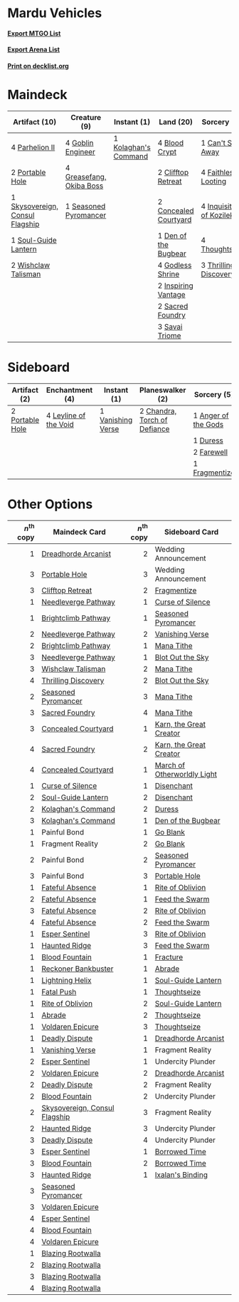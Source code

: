 # Mardu Vehicles

#### [Export MTGO List](../collection/Mardu%20Vehicles/Mardu%20Vehicles.txt)
#### [Export Arena List](../collection/Mardu%20Vehicles/Mardu%20Vehicles_arena.txt)
#### [Print on decklist.org](http://decklist.org/?deckmain=4%09Blightstep%20Pathway%0A4%09Blood%20Crypt%0A1%09Can't%20Stay%20Away%0A2%09Clifftop%20Retreat%0A2%09Concealed%20Courtyard%0A1%09Den%20of%20the%20Bugbear%0A4%09Faithless%20Looting%0A4%09Goblin%20Engineer%0A4%09Godless%20Shrine%0A4%09Greasefang,%20Okiba%20Boss%0A4%09Inquisition%20of%20Kozilek%0A2%09Inspiring%20Vantage%0A1%09Kolaghan's%20Command%0A4%09Parhelion%20II%0A2%09Portable%20Hole%0A2%09Sacred%20Foundry%0A3%09Savai%20Triome%0A1%09Seasoned%20Pyromancer%0A1%09Skysovereign,%20Consul%20Flagship%0A1%09Soul-Guide%20Lantern%0A4%09Thoughtseize%0A3%09Thrilling%20Discovery%0A2%09Wishclaw%20Talisman&deckside=1%09Anger%20of%20the%20Gods%0A2%09Chandra,%20Torch%20of%20Defiance%0A1%09Duress%0A2%09Farewell%0A1%09Fragmentize%0A4%09Leyline%20of%20the%20Void%0A2%09Portable%20Hole%0A1%09Vanishing%20Verse%0A1%09Wedding%20Announcement)
# Maindeck

|                                              Artifact (10)                                               |                                           Creature (9)                                            |                                          Instant (1)                                          |                                           Land (20)                                            |                                           Sorcery (16)                                            |    Unknown (4)     |
|----------------------------------------------------------------------------------------------------------|---------------------------------------------------------------------------------------------------|-----------------------------------------------------------------------------------------------|------------------------------------------------------------------------------------------------|---------------------------------------------------------------------------------------------------|--------------------|
|4 [Parhelion II](http://gatherer.wizards.com/Pages/Card/Details.aspx?multiverseid=460951)                 |4 [Goblin Engineer](http://gatherer.wizards.com/Pages/Card/Details.aspx?multiverseid=464077)       |1 [Kolaghan's Command](http://gatherer.wizards.com/Pages/Card/Details.aspx?multiverseid=394613)|4 [Blood Crypt](http://gatherer.wizards.com/Pages/Card/Details.aspx?multiverseid=97102)         |1 [Can't Stay Away](http://gatherer.wizards.com/Pages/Card/Details.aspx?multiverseid=535005)       |4 Blightstep Pathway|
|2 [Portable Hole](http://gatherer.wizards.com/Pages/Card/Details.aspx?multiverseid=527320)                |4 [Greasefang, Okiba Boss](http://gatherer.wizards.com/Pages/Card/Details.aspx?multiverseid=548531)|                                                                                               |2 [Clifftop Retreat](http://gatherer.wizards.com/Pages/Card/Details.aspx?multiverseid=443127)   |4 [Faithless Looting](http://gatherer.wizards.com/Pages/Card/Details.aspx?multiverseid=389512)     |                    |
|1 [Skysovereign, Consul Flagship](http://gatherer.wizards.com/Pages/Card/Details.aspx?multiverseid=417807)|1 [Seasoned Pyromancer](http://gatherer.wizards.com/Pages/Card/Details.aspx?multiverseid=464094)   |                                                                                               |2 [Concealed Courtyard](http://gatherer.wizards.com/Pages/Card/Details.aspx?multiverseid=417818)|4 [Inquisition of Kozilek](http://gatherer.wizards.com/Pages/Card/Details.aspx?multiverseid=416897)|                    |
|1 [Soul-Guide Lantern](http://gatherer.wizards.com/Pages/Card/Details.aspx?multiverseid=476488)           |                                                                                                   |                                                                                               |1 [Den of the Bugbear](http://gatherer.wizards.com/Pages/Card/Details.aspx?multiverseid=527541) |4 [Thoughtseize](http://gatherer.wizards.com/Pages/Card/Details.aspx?multiverseid=438676)          |                    |
|2 [Wishclaw Talisman](http://gatherer.wizards.com/Pages/Card/Details.aspx?multiverseid=473072)            |                                                                                                   |                                                                                               |4 [Godless Shrine](http://gatherer.wizards.com/Pages/Card/Details.aspx?multiverseid=405099)     |3 [Thrilling Discovery](http://gatherer.wizards.com/Pages/Card/Details.aspx?multiverseid=513735)   |                    |
|                                                                                                          |                                                                                                   |                                                                                               |2 [Inspiring Vantage](http://gatherer.wizards.com/Pages/Card/Details.aspx?multiverseid=417819)  |                                                                                                   |                    |
|                                                                                                          |                                                                                                   |                                                                                               |2 [Sacred Foundry](http://gatherer.wizards.com/Pages/Card/Details.aspx?multiverseid=405106)     |                                                                                                   |                    |
|                                                                                                          |                                                                                                   |                                                                                               |3 [Savai Triome](http://gatherer.wizards.com/Pages/Card/Details.aspx?multiverseid=479773)       |                                                                                                   |                    |


# Sideboard

|                                       Artifact (2)                                       |                                        Enchantment (4)                                         |                                        Instant (1)                                         |                                           Planeswalker (2)                                            |                                         Sorcery (5)                                          |     Unknown (1)      |
|------------------------------------------------------------------------------------------|------------------------------------------------------------------------------------------------|--------------------------------------------------------------------------------------------|-------------------------------------------------------------------------------------------------------|----------------------------------------------------------------------------------------------|----------------------|
|2 [Portable Hole](http://gatherer.wizards.com/Pages/Card/Details.aspx?multiverseid=527320)|4 [Leyline of the Void](http://gatherer.wizards.com/Pages/Card/Details.aspx?multiverseid=107682)|1 [Vanishing Verse](http://gatherer.wizards.com/Pages/Card/Details.aspx?multiverseid=513736)|2 [Chandra, Torch of Defiance](http://gatherer.wizards.com/Pages/Card/Details.aspx?multiverseid=417683)|1 [Anger of the Gods](http://gatherer.wizards.com/Pages/Card/Details.aspx?multiverseid=438682)|1 Wedding Announcement|
|                                                                                          |                                                                                                |                                                                                            |                                                                                                       |1 [Duress](http://gatherer.wizards.com/Pages/Card/Details.aspx?multiverseid=14557)            |                      |
|                                                                                          |                                                                                                |                                                                                            |                                                                                                       |2 [Farewell](http://gatherer.wizards.com/Pages/Card/Details.aspx?multiverseid=548306)         |                      |
|                                                                                          |                                                                                                |                                                                                            |                                                                                                       |1 [Fragmentize](http://gatherer.wizards.com/Pages/Card/Details.aspx?multiverseid=417587)      |                      |


# Other Options

|*n*<sup>th</sup> copy|                                             Maindeck Card                                              |*n*<sup>th</sup> copy|                                            Sideboard Card                                            |
|--------------------:|--------------------------------------------------------------------------------------------------------|--------------------:|------------------------------------------------------------------------------------------------------|
|                    1|[Dreadhorde Arcanist](http://gatherer.wizards.com/Pages/Card/Details.aspx?multiverseid=461052)          |                    2|Wedding Announcement                                                                                  |
|                    3|[Portable Hole](http://gatherer.wizards.com/Pages/Card/Details.aspx?multiverseid=527320)                |                    3|Wedding Announcement                                                                                  |
|                    3|[Clifftop Retreat](http://gatherer.wizards.com/Pages/Card/Details.aspx?multiverseid=443127)             |                    2|[Fragmentize](http://gatherer.wizards.com/Pages/Card/Details.aspx?multiverseid=417587)                |
|                    1|[Needleverge Pathway](http://gatherer.wizards.com/Pages/Card/Details.aspx?multiverseid=491918)          |                    1|[Curse of Silence](http://gatherer.wizards.com/Pages/Card/Details.aspx?multiverseid=534770)           |
|                    1|[Brightclimb Pathway](http://gatherer.wizards.com/Pages/Card/Details.aspx?multiverseid=491911)          |                    1|[Seasoned Pyromancer](http://gatherer.wizards.com/Pages/Card/Details.aspx?multiverseid=464094)        |
|                    2|[Needleverge Pathway](http://gatherer.wizards.com/Pages/Card/Details.aspx?multiverseid=491918)          |                    2|[Vanishing Verse](http://gatherer.wizards.com/Pages/Card/Details.aspx?multiverseid=513736)            |
|                    2|[Brightclimb Pathway](http://gatherer.wizards.com/Pages/Card/Details.aspx?multiverseid=491911)          |                    1|[Mana Tithe](http://gatherer.wizards.com/Pages/Card/Details.aspx?multiverseid=122324)                 |
|                    3|[Needleverge Pathway](http://gatherer.wizards.com/Pages/Card/Details.aspx?multiverseid=491918)          |                    1|[Blot Out the Sky](http://gatherer.wizards.com/Pages/Card/Details.aspx?multiverseid=513659)           |
|                    3|[Wishclaw Talisman](http://gatherer.wizards.com/Pages/Card/Details.aspx?multiverseid=473072)            |                    2|[Mana Tithe](http://gatherer.wizards.com/Pages/Card/Details.aspx?multiverseid=122324)                 |
|                    4|[Thrilling Discovery](http://gatherer.wizards.com/Pages/Card/Details.aspx?multiverseid=513735)          |                    2|[Blot Out the Sky](http://gatherer.wizards.com/Pages/Card/Details.aspx?multiverseid=513659)           |
|                    2|[Seasoned Pyromancer](http://gatherer.wizards.com/Pages/Card/Details.aspx?multiverseid=464094)          |                    3|[Mana Tithe](http://gatherer.wizards.com/Pages/Card/Details.aspx?multiverseid=122324)                 |
|                    3|[Sacred Foundry](http://gatherer.wizards.com/Pages/Card/Details.aspx?multiverseid=405106)               |                    4|[Mana Tithe](http://gatherer.wizards.com/Pages/Card/Details.aspx?multiverseid=122324)                 |
|                    3|[Concealed Courtyard](http://gatherer.wizards.com/Pages/Card/Details.aspx?multiverseid=417818)          |                    1|[Karn, the Great Creator](http://gatherer.wizards.com/Pages/Card/Details.aspx?multiverseid=460928)    |
|                    4|[Sacred Foundry](http://gatherer.wizards.com/Pages/Card/Details.aspx?multiverseid=405106)               |                    2|[Karn, the Great Creator](http://gatherer.wizards.com/Pages/Card/Details.aspx?multiverseid=460928)    |
|                    4|[Concealed Courtyard](http://gatherer.wizards.com/Pages/Card/Details.aspx?multiverseid=417818)          |                    1|[March of Otherworldly Light](http://gatherer.wizards.com/Pages/Card/Details.aspx?multiverseid=548321)|
|                    1|[Curse of Silence](http://gatherer.wizards.com/Pages/Card/Details.aspx?multiverseid=534770)             |                    1|[Disenchant](http://gatherer.wizards.com/Pages/Card/Details.aspx?multiverseid=847)                    |
|                    2|[Soul-Guide Lantern](http://gatherer.wizards.com/Pages/Card/Details.aspx?multiverseid=476488)           |                    2|[Disenchant](http://gatherer.wizards.com/Pages/Card/Details.aspx?multiverseid=847)                    |
|                    2|[Kolaghan's Command](http://gatherer.wizards.com/Pages/Card/Details.aspx?multiverseid=394613)           |                    2|[Duress](http://gatherer.wizards.com/Pages/Card/Details.aspx?multiverseid=14557)                      |
|                    3|[Kolaghan's Command](http://gatherer.wizards.com/Pages/Card/Details.aspx?multiverseid=394613)           |                    1|[Den of the Bugbear](http://gatherer.wizards.com/Pages/Card/Details.aspx?multiverseid=527541)         |
|                    1|Painful Bond                                                                                            |                    1|[Go Blank](http://gatherer.wizards.com/Pages/Card/Details.aspx?multiverseid=513549)                   |
|                    1|Fragment Reality                                                                                        |                    2|[Go Blank](http://gatherer.wizards.com/Pages/Card/Details.aspx?multiverseid=513549)                   |
|                    2|Painful Bond                                                                                            |                    2|[Seasoned Pyromancer](http://gatherer.wizards.com/Pages/Card/Details.aspx?multiverseid=464094)        |
|                    3|Painful Bond                                                                                            |                    3|[Portable Hole](http://gatherer.wizards.com/Pages/Card/Details.aspx?multiverseid=527320)              |
|                    1|[Fateful Absence](http://gatherer.wizards.com/Pages/Card/Details.aspx?multiverseid=534774)              |                    1|[Rite of Oblivion](http://gatherer.wizards.com/Pages/Card/Details.aspx?multiverseid=535033)           |
|                    2|[Fateful Absence](http://gatherer.wizards.com/Pages/Card/Details.aspx?multiverseid=534774)              |                    1|[Feed the Swarm](http://gatherer.wizards.com/Pages/Card/Details.aspx?multiverseid=491737)             |
|                    3|[Fateful Absence](http://gatherer.wizards.com/Pages/Card/Details.aspx?multiverseid=534774)              |                    2|[Rite of Oblivion](http://gatherer.wizards.com/Pages/Card/Details.aspx?multiverseid=535033)           |
|                    4|[Fateful Absence](http://gatherer.wizards.com/Pages/Card/Details.aspx?multiverseid=534774)              |                    2|[Feed the Swarm](http://gatherer.wizards.com/Pages/Card/Details.aspx?multiverseid=491737)             |
|                    1|[Esper Sentinel](http://gatherer.wizards.com/Pages/Card/Details.aspx?multiverseid=522088)               |                    3|[Rite of Oblivion](http://gatherer.wizards.com/Pages/Card/Details.aspx?multiverseid=535033)           |
|                    1|[Haunted Ridge](http://gatherer.wizards.com/Pages/Card/Details.aspx?multiverseid=535061)                |                    3|[Feed the Swarm](http://gatherer.wizards.com/Pages/Card/Details.aspx?multiverseid=491737)             |
|                    1|[Blood Fountain](http://gatherer.wizards.com/Pages/Card/Details.aspx?multiverseid=540939)               |                    1|[Fracture](http://gatherer.wizards.com/Pages/Card/Details.aspx?multiverseid=513680)                   |
|                    1|[Reckoner Bankbuster](http://gatherer.wizards.com/Pages/Card/Details.aspx?multiverseid=548568)          |                    1|[Abrade](http://gatherer.wizards.com/Pages/Card/Details.aspx?multiverseid=430772)                     |
|                    1|[Lightning Helix](http://gatherer.wizards.com/Pages/Card/Details.aspx?multiverseid=249386)              |                    1|[Soul-Guide Lantern](http://gatherer.wizards.com/Pages/Card/Details.aspx?multiverseid=476488)         |
|                    1|[Fatal Push](http://gatherer.wizards.com/Pages/Card/Details.aspx?multiverseid=423724)                   |                    1|[Thoughtseize](http://gatherer.wizards.com/Pages/Card/Details.aspx?multiverseid=438676)               |
|                    1|[Rite of Oblivion](http://gatherer.wizards.com/Pages/Card/Details.aspx?multiverseid=535033)             |                    2|[Soul-Guide Lantern](http://gatherer.wizards.com/Pages/Card/Details.aspx?multiverseid=476488)         |
|                    1|[Abrade](http://gatherer.wizards.com/Pages/Card/Details.aspx?multiverseid=430772)                       |                    2|[Thoughtseize](http://gatherer.wizards.com/Pages/Card/Details.aspx?multiverseid=438676)               |
|                    1|[Voldaren Epicure](http://gatherer.wizards.com/Pages/Card/Details.aspx?multiverseid=541041)             |                    3|[Thoughtseize](http://gatherer.wizards.com/Pages/Card/Details.aspx?multiverseid=438676)               |
|                    1|[Deadly Dispute](http://gatherer.wizards.com/Pages/Card/Details.aspx?multiverseid=527381)               |                    1|[Dreadhorde Arcanist](http://gatherer.wizards.com/Pages/Card/Details.aspx?multiverseid=461052)        |
|                    1|[Vanishing Verse](http://gatherer.wizards.com/Pages/Card/Details.aspx?multiverseid=513736)              |                    1|Fragment Reality                                                                                      |
|                    2|[Esper Sentinel](http://gatherer.wizards.com/Pages/Card/Details.aspx?multiverseid=522088)               |                    1|Undercity Plunder                                                                                     |
|                    2|[Voldaren Epicure](http://gatherer.wizards.com/Pages/Card/Details.aspx?multiverseid=541041)             |                    2|[Dreadhorde Arcanist](http://gatherer.wizards.com/Pages/Card/Details.aspx?multiverseid=461052)        |
|                    2|[Deadly Dispute](http://gatherer.wizards.com/Pages/Card/Details.aspx?multiverseid=527381)               |                    2|Fragment Reality                                                                                      |
|                    2|[Blood Fountain](http://gatherer.wizards.com/Pages/Card/Details.aspx?multiverseid=540939)               |                    2|Undercity Plunder                                                                                     |
|                    2|[Skysovereign, Consul Flagship](http://gatherer.wizards.com/Pages/Card/Details.aspx?multiverseid=417807)|                    3|Fragment Reality                                                                                      |
|                    2|[Haunted Ridge](http://gatherer.wizards.com/Pages/Card/Details.aspx?multiverseid=535061)                |                    3|Undercity Plunder                                                                                     |
|                    3|[Deadly Dispute](http://gatherer.wizards.com/Pages/Card/Details.aspx?multiverseid=527381)               |                    4|Undercity Plunder                                                                                     |
|                    3|[Esper Sentinel](http://gatherer.wizards.com/Pages/Card/Details.aspx?multiverseid=522088)               |                    1|[Borrowed Time](http://gatherer.wizards.com/Pages/Card/Details.aspx?multiverseid=534759)              |
|                    3|[Blood Fountain](http://gatherer.wizards.com/Pages/Card/Details.aspx?multiverseid=540939)               |                    2|[Borrowed Time](http://gatherer.wizards.com/Pages/Card/Details.aspx?multiverseid=534759)              |
|                    3|[Haunted Ridge](http://gatherer.wizards.com/Pages/Card/Details.aspx?multiverseid=535061)                |                    1|[Ixalan's Binding](http://gatherer.wizards.com/Pages/Card/Details.aspx?multiverseid=435168)           |
|                    3|[Seasoned Pyromancer](http://gatherer.wizards.com/Pages/Card/Details.aspx?multiverseid=464094)          |                     |                                                                                                      |
|                    3|[Voldaren Epicure](http://gatherer.wizards.com/Pages/Card/Details.aspx?multiverseid=541041)             |                     |                                                                                                      |
|                    4|[Esper Sentinel](http://gatherer.wizards.com/Pages/Card/Details.aspx?multiverseid=522088)               |                     |                                                                                                      |
|                    4|[Blood Fountain](http://gatherer.wizards.com/Pages/Card/Details.aspx?multiverseid=540939)               |                     |                                                                                                      |
|                    4|[Voldaren Epicure](http://gatherer.wizards.com/Pages/Card/Details.aspx?multiverseid=541041)             |                     |                                                                                                      |
|                    1|[Blazing Rootwalla](http://gatherer.wizards.com/Pages/Card/Details.aspx?multiverseid=522191)            |                     |                                                                                                      |
|                    2|[Blazing Rootwalla](http://gatherer.wizards.com/Pages/Card/Details.aspx?multiverseid=522191)            |                     |                                                                                                      |
|                    3|[Blazing Rootwalla](http://gatherer.wizards.com/Pages/Card/Details.aspx?multiverseid=522191)            |                     |                                                                                                      |
|                    4|[Blazing Rootwalla](http://gatherer.wizards.com/Pages/Card/Details.aspx?multiverseid=522191)            |                     |                                                                                                      |

